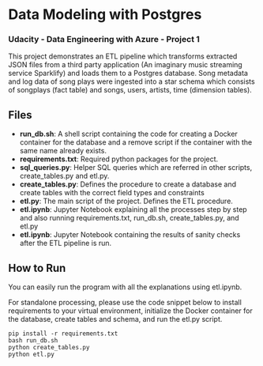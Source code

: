 # Data Modeling with Postgres
### Udacity - Data Engineering with Azure - Project 1

This project demonstrates an ETL pipeline which transforms extracted JSON files from a third party application (An imaginary music streaming service Sparklify) and loads them to a Postgres database. Song metadata and log data of song plays were ingested into a star schema which consists of songplays (fact table) and songs, users, artists, time (dimension tables).


## Files
- **run_db.sh**: A shell script containing the code for creating a Docker container for the database and a remove script if the container with the same name already exists.
- **requirements.txt**: Required python packages for the project.
- **sql_queries.py**: Helper SQL queries which are referred in other scripts, create_tables.py and etl.py.
- **create_tables.py**: Defines the procedure to create a database and create tables with the correct field types and constraints
- **etl.py**: The main script of the project. Defines the ETL procedure.
- **etl.ipynb**: Jupyter Notebook explaining all the processes step by step and also running requirements.txt, run_db.sh, create_tables.py, and etl.py
- **etl.ipynb**: Jupyter Notebook containing the results of sanity checks after the ETL pipeline is run.


## How to Run
You can easily run the program with all the explanations using etl.ipynb.

For standalone processing, please use the code snippet below to install requirements to your virtual environment, initialize the Docker container for the database, create tables and schema, and run the etl.py script.

```
pip install -r requirements.txt
bash run_db.sh
python create_tables.py
python etl.py
```
